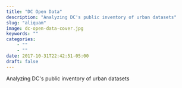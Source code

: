 ```yaml
---
title: "DC Open Data"
description: "Analyzing DC's public inventory of urban datasets"
slug: "aliquam"
image: dc-open-data-cover.jpg
keywords: ""
categories: 
    - ""
    - ""
date: 2017-10-31T22:42:51-05:00
draft: false
---
```


Analyzing DC's public inventory of urban datasets
